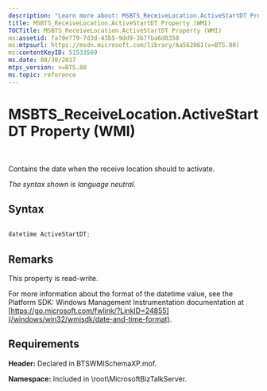```yaml
---
description: "Learn more about: MSBTS_ReceiveLocation.ActiveStartDT Property (WMI)"
title: MSBTS_ReceiveLocation.ActiveStartDT Property (WMI)
TOCTitle: MSBTS_ReceiveLocation.ActiveStartDT Property (WMI)
ms:assetid: fa70e779-7d3d-43b5-9dd9-3b7fba6d8358
ms:mtpsurl: https://msdn.microsoft.com/library/Aa562061(v=BTS.80)
ms:contentKeyID: 51533569
ms.date: 08/30/2017
mtps_version: v=BTS.80
ms.topic: reference
---
```


# MSBTS\_ReceiveLocation.ActiveStartDT Property (WMI)

 

Contains the date when the receive location should to activate.

*The syntax shown is language neutral.*

## Syntax

```C#

datetime ActiveStartDT;
```

## Remarks

This property is read-write.

For more information about the format of the datetime value, see the Platform SDK: Windows Management Instrumentation documentation at [https://go.microsoft.com/fwlink/?LinkID=24855](/windows/win32/wmisdk/date-and-time-format).

## Requirements

**Header:** Declared in BTSWMISchemaXP.mof.

**Namespace:** Included in \\root\\MicrosoftBizTalkServer.

